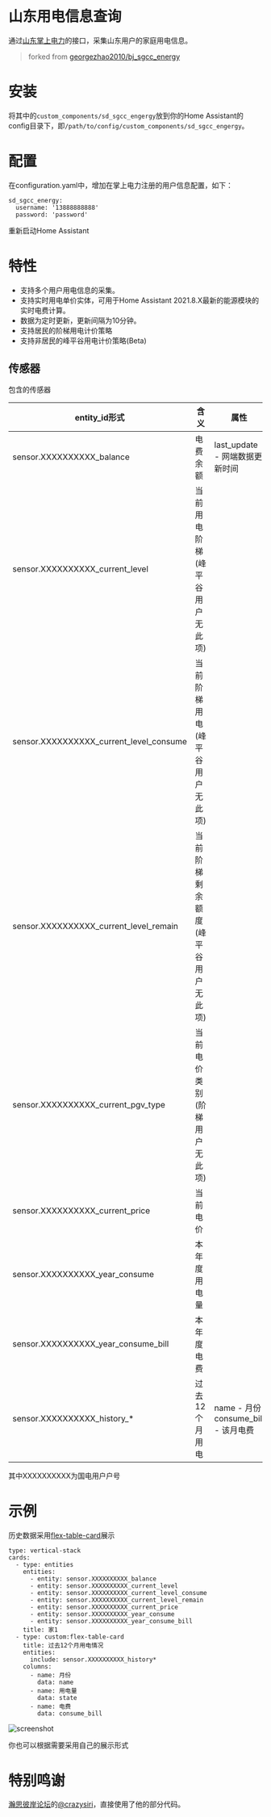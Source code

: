 # 山东用电信息查询

通过[山东掌上电力](https://www.sd.sgcc.com.cn/ppm)的接口，采集山东用户的家庭用电信息。

> forked from [georgezhao2010/bj_sgcc_energy](https://github.com/georgezhao2010/bj_sgcc_energy)


# 安装
将其中的`custom_components/sd_sgcc_engergy`放到你的Home Assistant的config目录下，即`/path/to/config/custom_components/sd_sgcc_engergy`。

# 配置
在configuration.yaml中，增加在掌上电力注册的用户信息配置，如下：
```
sd_sgcc_energy:
  username: '13888888888' 
  password: 'password'
```
重新启动Home Assistant

# 特性
- 支持多个用户用电信息的采集。
- 支持实时用电单价实体，可用于Home Assistant 2021.8.X最新的能源模块的实时电费计算。
- 数据为定时更新，更新间隔为10分钟。
- 支持居民的阶梯用电计价策略
- 支持非居民的峰平谷用电计价策略(Beta)

## 传感器
包含的传感器

| entity_id形式 | 含义 | 属性 | 备注 |
| ---- | ---- | ---- | ---- |
| sensor.XXXXXXXXXX_balance | 电费余额 | last_update - 网端数据更新时间 |
| sensor.XXXXXXXXXX_current_level | 当前用电阶梯(峰平谷用户无此项) |
| sensor.XXXXXXXXXX_current_level_consume | 当前阶梯用电(峰平谷用户无此项) |
| sensor.XXXXXXXXXX_current_level_remain | 当前阶梯剩余额度(峰平谷用户无此项) |
| sensor.XXXXXXXXXX_current_pgv_type | 当前电价类别(阶梯用户无此项) | |可能的值:峰、平、谷、尖峰(?)|
| sensor.XXXXXXXXXX_current_price | 当前电价 |
| sensor.XXXXXXXXXX_year_consume | 本年度用电量 |
| sensor.XXXXXXXXXX_year_consume_bill | 本年度电费 |
| sensor.XXXXXXXXXX_history_* | 过去12个月用电 | name - 月份<br/>consume_bill - 该月电费| \*取值为1-12<br/> |

其中XXXXXXXXXX为国电用户户号

# 示例
历史数据采用[flex-table-card](https://github.com/custom-cards/flex-table-card)展示
```
type: vertical-stack
cards:
  - type: entities
    entities:
      - entity: sensor.XXXXXXXXXX_balance
      - entity: sensor.XXXXXXXXXX_current_level
      - entity: sensor.XXXXXXXXXX_current_level_consume
      - entity: sensor.XXXXXXXXXX_current_level_remain
      - entity: sensor.XXXXXXXXXX_current_price
      - entity: sensor.XXXXXXXXXX_year_consume
      - entity: sensor.XXXXXXXXXX_year_consume_bill
    title: 家1
  - type: custom:flex-table-card
    title: 过去12个月用电情况
    entities:
      include: sensor.XXXXXXXXXX_history*
    columns:
      - name: 月份
        data: name
      - name: 用电量
        data: state
      - name: 电费
        data: consume_bill
```
![screenshot](https://user-images.githubusercontent.com/27534713/129530748-0f3d980b-357f-4538-b4b4-4f4f65e3df48.png)

你也可以根据需要采用自己的展示形式

# 特别鸣谢
[瀚思彼岸论坛](https://bbs.hassbian.com/)的[@crazysiri](https://bbs.hassbian.com/thread-13355-1-1.html)，直接使用了他的部分代码。

